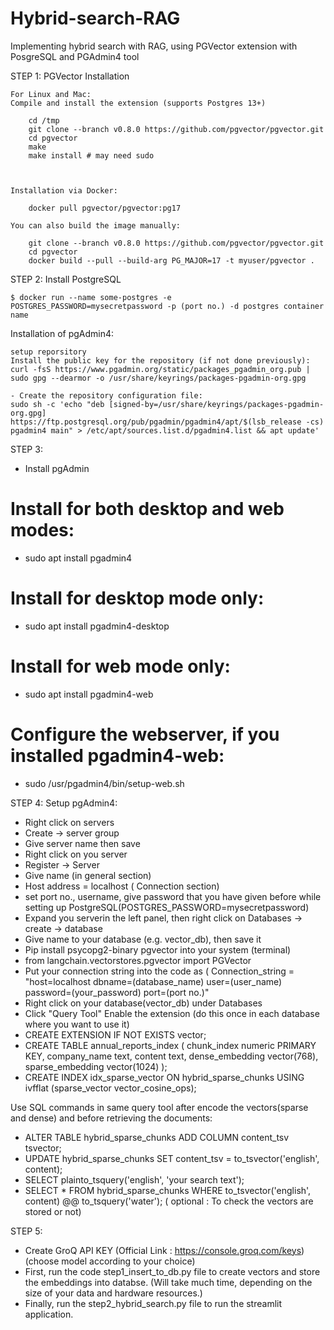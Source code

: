 # Hybrid-search-RAG
Implementing hybrid search with RAG, using PGVector extension with PosgreSQL and PGAdmin4 tool

STEP 1:
PGVector Installation

    For Linux and Mac:
    Compile and install the extension (supports Postgres 13+)

        cd /tmp
        git clone --branch v0.8.0 https://github.com/pgvector/pgvector.git
        cd pgvector
        make
        make install # may need sudo



    Installation via Docker:

        docker pull pgvector/pgvector:pg17

    You can also build the image manually:

        git clone --branch v0.8.0 https://github.com/pgvector/pgvector.git
        cd pgvector
        docker build --pull --build-arg PG_MAJOR=17 -t myuser/pgvector .

STEP 2:
Install PostgreSQL

    $ docker run --name some-postgres -e POSTGRES_PASSWORD=mysecretpassword -p (port no.) -d postgres container name

Installation of pgAdmin4:

    setup reporsitory
    Install the public key for the repository (if not done previously):
    curl -fsS https://www.pgadmin.org/static/packages_pgadmin_org.pub | sudo gpg --dearmor -o /usr/share/keyrings/packages-pgadmin-org.gpg

    - Create the repository configuration file:
    sudo sh -c 'echo "deb [signed-by=/usr/share/keyrings/packages-pgadmin-org.gpg] https://ftp.postgresql.org/pub/pgadmin/pgadmin4/apt/$(lsb_release -cs) pgadmin4 main" > /etc/apt/sources.list.d/pgadmin4.list && apt update'

STEP 3:
- Install pgAdmin
# Install for both desktop and web modes:
* sudo apt install pgadmin4

# Install for desktop mode only:
* sudo apt install pgadmin4-desktop

# Install for web mode only: 
* sudo apt install pgadmin4-web

# Configure the webserver, if you installed pgadmin4-web:
* sudo /usr/pgadmin4/bin/setup-web.sh

STEP 4:
Setup pgAdmin4:

- Right click on servers
- Create -> server group
- Give server name then save
- Right click on you server 
- Register -> Server
- Give name (in general section)
- Host address = localhost ( Connection section)
- set port no., username, give password that you have given before while setting up PostgreSQL(POSTGRES_PASSWORD=mysecretpassword)
- Expand you serverin the left panel, then right click on Databases -> create -> database
- Give name to your database (e.g. vector_db), then save it
- Pip install psycopg2-binary pgvector into your system (terminal)
- from langchain.vectorstores.pgvector import PGVector
- Put your connection string into the code as ( Connection_string = "host=localhost dbname=(database_name) user=(user_name) password=(your_password) port=(port no.)"
- Right click on your database(vector_db) under Databases
- Click "Query Tool"
Enable the extension (do this once in each database where you want to use it)
- CREATE EXTENSION IF NOT EXISTS vector;
- CREATE TABLE annual_reports_index (
    chunk_index     numeric PRIMARY KEY,
    company_name    text,
    content         text,
    dense_embedding     vector(768),
    sparse_embedding       vector(1024)
);
- CREATE INDEX idx_sparse_vector
ON hybrid_sparse_chunks
USING ivfflat (sparse_vector vector_cosine_ops);

Use SQL commands in same query tool after encode the vectors(sparse and dense) and before retrieving the documents: 
- ALTER TABLE hybrid_sparse_chunks ADD COLUMN content_tsv tsvector;
- UPDATE hybrid_sparse_chunks SET content_tsv = to_tsvector('english', content);
- SELECT plainto_tsquery('english', 'your search text');
- SELECT * FROM hybrid_sparse_chunks
WHERE to_tsvector('english', content) @@ to_tsquery('water'); ( optional : To check the vectors are stored or not)

STEP 5:
- Create GroQ API KEY (Official Link : https://console.groq.com/keys) (choose model according to your choice)
- First, run the code step1_insert_to_db.py file to create vectors and store the embeddings into databse. (Will take much time, depending on the size of your data and hardware resources.)
- Finally, run the step2_hybrid_search.py file to run the streamlit application.

